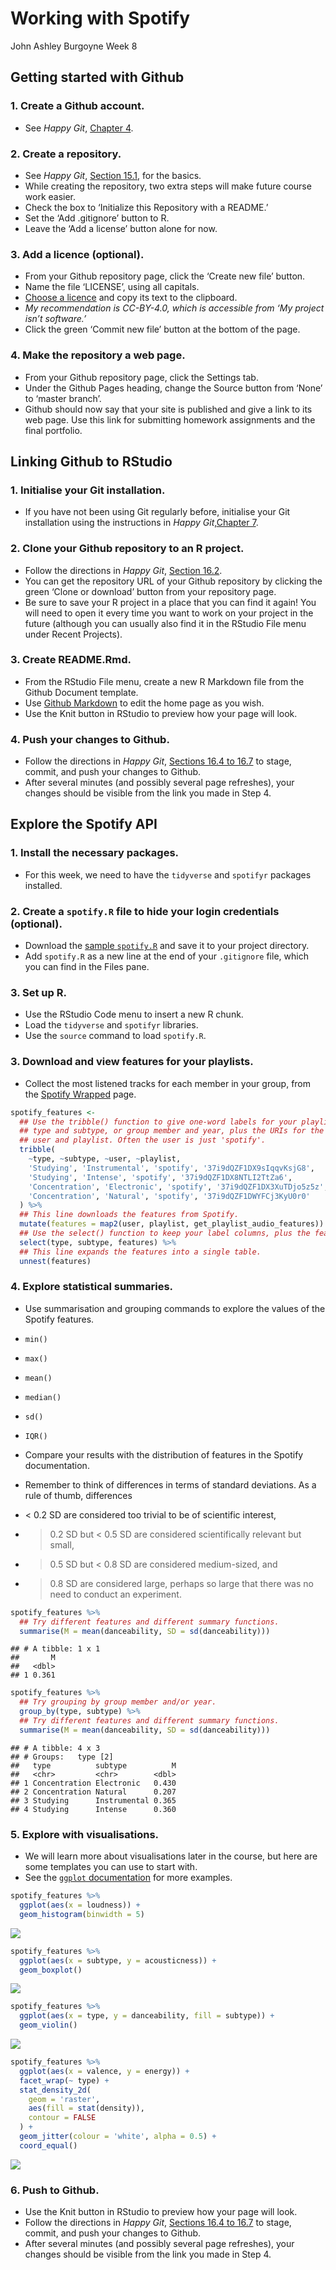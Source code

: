 Working with Spotify
================
John Ashley Burgoyne
Week 8

## Getting started with Github

### 1\. Create a Github account.

  - See *Happy Git*,
    [Chapter 4](https://happygitwithr.com/github-acct.html).

### 2\. Create a repository.

  - See *Happy Git*,
    [Section 15.1](https://happygitwithr.com/new-github-first.html), for
    the basics.
  - While creating the repository, two extra steps will make future
    course work easier.
  - Check the box to ‘Initialize this Repository with a README.’
  - Set the ‘Add .gitignore’ button to R.
  - Leave the ‘Add a license’ button alone for now.

### 3\. Add a licence (optional).

  - From your Github repository page, click the ‘Create new file’
    button.
  - Name the file ‘LICENSE’, using all capitals.
  - [Choose a licence](https://choosealicense.com) and copy its text to
    the clipboard.
  - *My recommendation is CC-BY-4.0, which is accessible from ‘My
    project isn’t software.’*
  - Click the green ‘Commit new file’ button at the bottom of the page.

### 4\. Make the repository a web page.

  - From your Github repository page, click the Settings tab.
  - Under the Github Pages heading, change the Source button from ‘None’
    to ‘master branch’.
  - Github should now say that your site is published and give a link to
    its web page. Use this link for submitting homework assignments and
    the final portfolio.

## Linking Github to RStudio

### 1\. Initialise your Git installation.

  - If you have not been using Git regularly before, initialise your Git
    installation using the instructions in *Happy
    Git*,[Chapter 7](https://happygitwithr.com/hello-git.html).

### 2\. Clone your Github repository to an R project.

  - Follow the directions in *Happy Git*,
    [Section 16.2](https://happygitwithr.com/existing-github-first.html).
  - You can get the repository URL of your Github repository by clicking
    the green ‘Clone or download’ button from your repository page.
  - Be sure to save your R project in a place that you can find it
    again\! You will need to open it every time you want to work on your
    project in the future (although you can usually also find it in the
    RStudio File menu under Recent Projects).

### 3\. Create README.Rmd.

  - From the RStudio File menu, create a new R Markdown file from the
    Github Document template.
  - Use [Github
    Markdown](https://guides.github.com/features/mastering-markdown/) to
    edit the home page as you wish.
  - Use the Knit button in RStudio to preview how your page will look.

### 4\. Push your changes to Github.

  - Follow the directions in *Happy Git*, [Sections 16.4
    to 16.7](https://happygitwithr.com/existing-github-first.html#stage-and-commit)
    to stage, commit, and push your changes to Github.
  - After several minutes (and possibly several page refreshes), your
    changes should be visible from the link you made in Step 4.

## Explore the Spotify API

### 1\. Install the necessary packages.

  - For this week, we need to have the `tidyverse` and `spotifyr`
    packages installed.

### 2\. Create a `spotify.R` file to hide your login credentials (optional).

  - Download the [sample `spotify.R`](./spotify.R) and save it to your
    project directory.
  - Add `spotify.R` as a new line at the end of your `.gitignore` file,
    which you can find in the Files pane.

### 3\. Set up R.

  - Use the RStudio Code menu to insert a new R chunk.
  - Load the `tidyverse` and `spotifyr` libraries.
  - Use the `source` command to load `spotify.R`.

### 3\. Download and view features for your playlists.

  - Collect the most listened tracks for each member in your group, from
    the [Spotify Wrapped](https://open.spotify.com/genre/2019-page)
    page.

<!-- end list -->

``` r
spotify_features <-
  ## Use the tribble() function to give one-word labels for your playlists, e.g.,
  ## type and subtype, or group member and year, plus the URIs for the Spotify
  ## user and playlist. Often the user is just 'spotify'.
  tribble(
    ~type, ~subtype, ~user, ~playlist,
    'Studying', 'Instrumental', 'spotify', '37i9dQZF1DX9sIqqvKsjG8',
    'Studying', 'Intense', 'spotify', '37i9dQZF1DX8NTLI2TtZa6',
    'Concentration', 'Electronic', 'spotify', '37i9dQZF1DX3XuTDjo5z5z',
    'Concentration', 'Natural', 'spotify', '37i9dQZF1DWYFCj3KyU0r0'
  ) %>% 
  ## This line downloads the features from Spotify.
  mutate(features = map2(user, playlist, get_playlist_audio_features)) %>% 
  ## Use the select() function to keep your label columns, plus the features.
  select(type, subtype, features) %>% 
  ## This line expands the features into a single table.
  unnest(features)
```

### 4\. Explore statistical summaries.

  - Use summarisation and grouping commands to explore the values of the
    Spotify features.

  - `min()`

  - `max()`

  - `mean()`

  - `median()`

  - `sd()`

  - `IQR()`

  - Compare your results with the distribution of features in the
    Spotify documentation.

  - Remember to think of differences in terms of standard deviations. As
    a rule of thumb, differences

  - \< 0.2 SD are considered too trivial to be of scientific interest,

  - > 0.2 SD but \< 0.5 SD are considered scientifically relevant but
    > small,

  - > 0.5 SD but \< 0.8 SD are considered medium-sized, and

  - > 0.8 SD are considered large, perhaps so large that there was no
    > need to conduct an experiment.

<!-- end list -->

``` r
spotify_features %>% 
  ## Try different features and different summary functions.
  summarise(M = mean(danceability, SD = sd(danceability)))
```

    ## # A tibble: 1 x 1
    ##       M
    ##   <dbl>
    ## 1 0.361

``` r
spotify_features %>% 
  ## Try grouping by group member and/or year.
  group_by(type, subtype) %>% 
  ## Try different features and different summary functions.
  summarise(M = mean(danceability, SD = sd(danceability)))
```

    ## # A tibble: 4 x 3
    ## # Groups:   type [2]
    ##   type          subtype          M
    ##   <chr>         <chr>        <dbl>
    ## 1 Concentration Electronic   0.430
    ## 2 Concentration Natural      0.207
    ## 3 Studying      Instrumental 0.365
    ## 4 Studying      Intense      0.360

### 5\. Explore with visualisations.

  - We will learn more about visualisations later in the course, but
    here are some templates you can use to start with.
  - See the [`ggplot` documentation](https://ggplot.tidyverse.org/) for
    more examples.

<!-- end list -->

``` r
spotify_features %>% 
  ggplot(aes(x = loudness)) +
  geom_histogram(binwidth = 5)
```

![](everyday-w08_files/figure-gfm/unnamed-chunk-4-1.png)<!-- -->

``` r
spotify_features %>% 
  ggplot(aes(x = subtype, y = acousticness)) +
  geom_boxplot()
```

![](everyday-w08_files/figure-gfm/unnamed-chunk-5-1.png)<!-- -->

``` r
spotify_features %>% 
  ggplot(aes(x = type, y = danceability, fill = subtype)) +
  geom_violin()
```

![](everyday-w08_files/figure-gfm/unnamed-chunk-6-1.png)<!-- -->

``` r
spotify_features %>% 
  ggplot(aes(x = valence, y = energy)) + 
  facet_wrap(~ type) +
  stat_density_2d(
    geom = 'raster', 
    aes(fill = stat(density)), 
    contour = FALSE
  ) + 
  geom_jitter(colour = 'white', alpha = 0.5) + 
  coord_equal()
```

![](everyday-w08_files/figure-gfm/unnamed-chunk-7-1.png)<!-- -->

### 6\. Push to Github.

  - Use the Knit button in RStudio to preview how your page will look.
  - Follow the directions in *Happy Git*, [Sections 16.4
    to 16.7](https://happygitwithr.com/existing-github-first.html#stage-and-commit)
    to stage, commit, and push your changes to Github.
  - After several minutes (and possibly several page refreshes), your
    changes should be visible from the link you made in Step 4.
